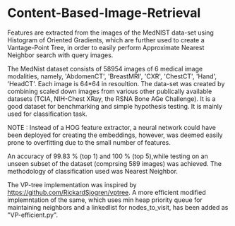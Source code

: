 # Content-Based-Image-Retrieval
Features are extracted from the images of the MedNIST data-set using Histogram of Oriented Gradients, which are further used to create a Vantage-Point Tree, in order to easily perform Approximate Nearest Neighbor search with query images.

The MedNist dataset consists of 58954 images of 6 medical image modalities, namely, 'AbdomenCT', 'BreastMRI', 'CXR', 'ChestCT', 'Hand', 'HeadCT'. Each image is 64*64 in resoultion. The data-set was created by combining scaled down images from various other publically available datasets (TCIA, NIH-Chest XRay, the RSNA Bone AGe Challenge). It is a good dataset for benchmarking and simple hypothesis testing. It is mainly used for classification task.

NOTE : Instead of a HOG feature extractor, a neural network could have been deployed for creating the embeddings, however, was deemed easily prone to overfitting due to the small number of features.

An accuracy of 99.83 % (top 1) and 100  % (top 5),while testing on an unseen subset of the dataset (comprsing 589 images) was achieved. The methodology of classification used was Nearest Neighbor.

The VP-tree implementation was inspired by https://github.com/RickardSjogren/vptree. A more efficient modified implemntation of the same, which uses min heap priority queue for maintaining neighbors and a linkedlist for nodes_to_visit, has been added as "VP-efficient.py".
